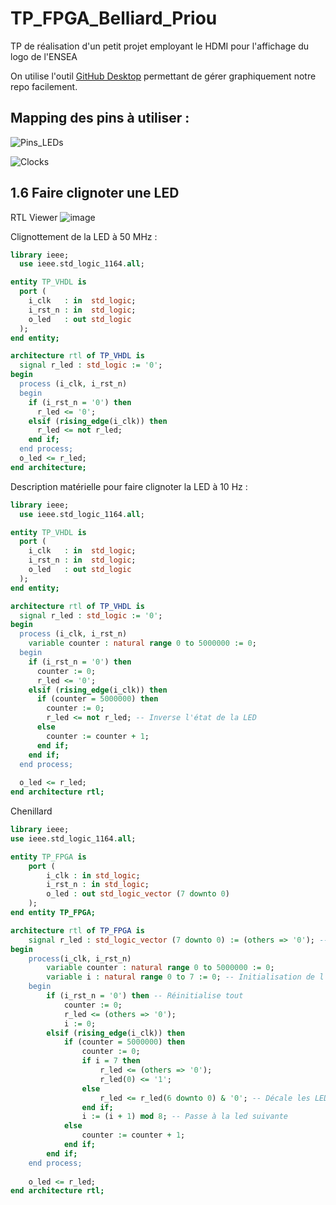 # TP_FPGA_Belliard_Priou
TP de réalisation d'un petit projet employant le HDMI pour l'affichage du logo de l'ENSEA

On utilise l'outil [GitHub Desktop](https://github.com/shiftkey/desktop?tab=readme-ov-file#installation-via-package-manager) permettant de gérer graphiquement notre repo facilement.

## Mapping des pins à utiliser : 

![Pins_LEDs](https://github.com/user-attachments/assets/2a620267-1293-4109-8eb4-644c1c29cd8f)

![Clocks](https://github.com/user-attachments/assets/47d07cc7-b699-41c0-b6c7-50c553ca662e)

## 1.6 Faire clignoter une LED
RTL Viewer
![image](https://github.com/user-attachments/assets/f5b64e9c-50aa-4916-832e-c871bfd2ff7c)

Clignottement de la LED à 50 MHz :
```vhdl
library ieee;
  use ieee.std_logic_1164.all;

entity TP_VHDL is
  port (
    i_clk   : in  std_logic;
    i_rst_n : in  std_logic;
    o_led   : out std_logic
  );
end entity;

architecture rtl of TP_VHDL is
  signal r_led : std_logic := '0';
begin
  process (i_clk, i_rst_n)
  begin
    if (i_rst_n = '0') then
      r_led <= '0';
    elsif (rising_edge(i_clk)) then
      r_led <= not r_led;
    end if;
  end process;
  o_led <= r_led;
end architecture;
```
Description matérielle pour faire clignoter la LED à 10 Hz :
```vhdl
library ieee;
  use ieee.std_logic_1164.all;

entity TP_VHDL is
  port (
    i_clk   : in  std_logic;
    i_rst_n : in  std_logic;
    o_led   : out std_logic
  );
end entity;

architecture rtl of TP_VHDL is
  signal r_led : std_logic := '0';
begin
  process (i_clk, i_rst_n)
    variable counter : natural range 0 to 5000000 := 0;
  begin
    if (i_rst_n = '0') then
      counter := 0;
      r_led <= '0';
    elsif (rising_edge(i_clk)) then
      if (counter = 5000000) then
        counter := 0;
        r_led <= not r_led; -- Inverse l'état de la LED
      else
        counter := counter + 1;
      end if;
    end if;
  end process;
  
  o_led <= r_led;
end architecture rtl;
```

Chenillard
```vhdl
library ieee;
use ieee.std_logic_1164.all;

entity TP_FPGA is
	port (
		i_clk : in std_logic;
		i_rst_n : in std_logic;
		o_led : out std_logic_vector (7 downto 0)
	);
end entity TP_FPGA;

architecture rtl of TP_FPGA is
	signal r_led : std_logic_vector (7 downto 0) := (others => '0'); -- Initialise tout notre vecteur à 0
begin
	process(i_clk, i_rst_n)
		variable counter : natural range 0 to 5000000 := 0;
		variable i : natural range 0 to 7 := 0; -- Initialisation de l'index
	begin	
		if (i_rst_n = '0') then -- Réinitialise tout
			counter := 0;
			r_led <= (others => '0');
			i := 0;
		elsif (rising_edge(i_clk)) then
			if (counter = 5000000) then
				counter := 0;
				if i = 7 then
					r_led <= (others => '0');
					r_led(0) <= '1';
				else
					r_led <= r_led(6 downto 0) & '0'; -- Décale les LEDs vers la gauche
				end if;
				i := (i + 1) mod 8; -- Passe à la led suivante
			else
				counter := counter + 1;
			end if;
		end if;
	end process;
	
	o_led <= r_led;
end architecture rtl;
```
